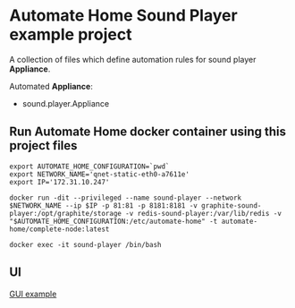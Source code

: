 Automate Home Sound Player example project
====================================

A collection of files which define automation rules for sound player **Appliance**.

Automated **Appliance**:

 - sound.player.Appliance

## Run Automate Home docker container using this project files

```shell
export AUTOMATE_HOME_CONFIGURATION=`pwd`
export NETWORK_NAME='qnet-static-eth0-a7611e'
export IP='172.31.10.247'

docker run -dit --privileged --name sound-player --network $NETWORK_NAME --ip $IP -p 81:81 -p 8181:8181 -v graphite-sound-player:/opt/graphite/storage -v redis-sound-player:/var/lib/redis -v "$AUTOMATE_HOME_CONFIGURATION:/etc/automate-home" -t automate-home/complete-node:latest

docker exec -it sound-player /bin/bash
```

## UI

[GUI example](https://majamassarini.github.io/automate-sound-player-example/gh-pages/172.31.10.247/index.html)
